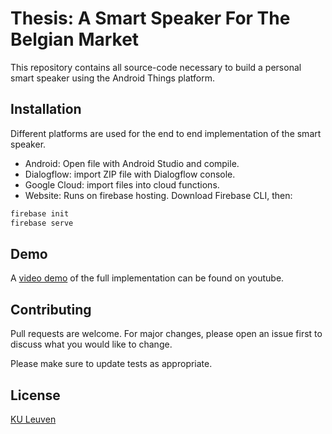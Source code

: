 # Thesis: A Smart Speaker For The Belgian Market

This repository contains all source-code necessary to build a personal smart speaker using the Android Things platform.

## Installation
Different platforms are used for the end to end implementation of the smart speaker.


* Android: Open file with Android Studio and compile.
* Dialogflow: import ZIP file with Dialogflow console.
* Google Cloud: import files into cloud functions.
* Website: Runs on firebase hosting. Download Firebase CLI, then:
```bash
firebase init
firebase serve
```

## Demo

A [video demo](https://www.youtube.com/watch?v=m7bP3mMwr1s) of the full implementation can be found on youtube.

## Contributing
Pull requests are welcome. For major changes, please open an issue first to discuss what you would like to change.

Please make sure to update tests as appropriate.

## License
[KU Leuven](https://admin.kuleuven.be/sab/jd/en/student-thesis-copyright)
